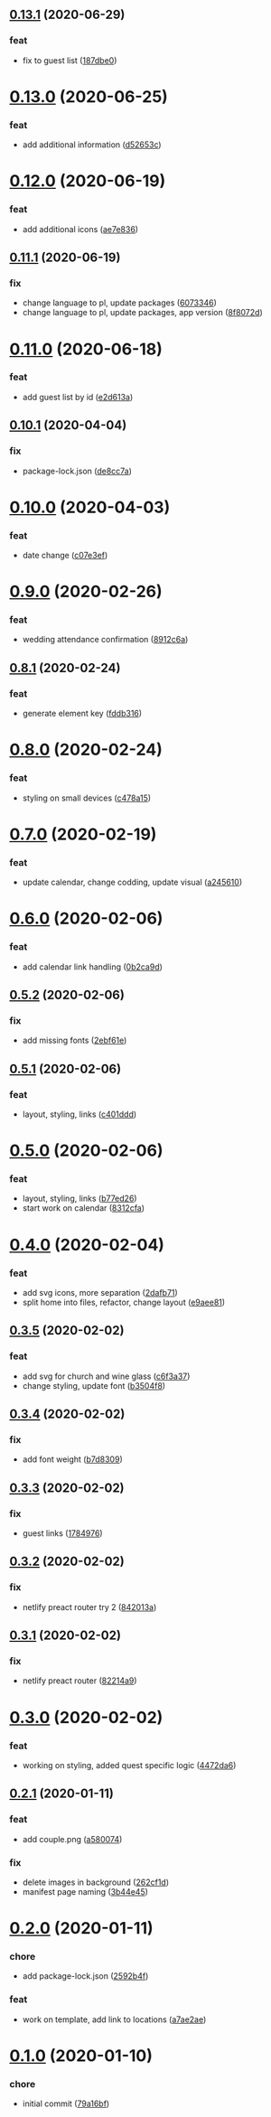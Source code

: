 ## [0.13.1](https://github.com/dracomithril/wedding_invite/compare/v0.13.0...v0.13.1) (2020-06-29)


### feat

* fix to guest list ([187dbe0](https://github.com/dracomithril/wedding_invite/commit/187dbe0c5c98e6170801cc0420f40b66001d25b9))



# [0.13.0](https://github.com/dracomithril/wedding_invite/compare/v0.12.0...v0.13.0) (2020-06-25)


### feat

* add additional information ([d52653c](https://github.com/dracomithril/wedding_invite/commit/d52653c46c5b2c923a49601ee4f88177d502a1f0))



# [0.12.0](https://github.com/dracomithril/wedding_invite/compare/v0.11.1...v0.12.0) (2020-06-19)


### feat

* add additional icons ([ae7e836](https://github.com/dracomithril/wedding_invite/commit/ae7e8361052369c1ce1c1e551c31e58ad7453a1f))



## [0.11.1](https://github.com/dracomithril/wedding_invite/compare/v0.11.0...v0.11.1) (2020-06-19)


### fix

* change language to pl, update packages ([6073346](https://github.com/dracomithril/wedding_invite/commit/60733462a7d0466c816c5d62e33a74c7315b18f6))
* change language to pl, update packages, app version ([8f8072d](https://github.com/dracomithril/wedding_invite/commit/8f8072d710383b568d3a98b29ba1dcb6d62741c2))



# [0.11.0](https://github.com/dracomithril/wedding_invite/compare/v0.10.1...v0.11.0) (2020-06-18)


### feat

* add guest list by id ([e2d613a](https://github.com/dracomithril/wedding_invite/commit/e2d613a7d2e5afebda0724f6c7ac05a12bbebabf))



## [0.10.1](https://github.com/dracomithril/wedding_invite/compare/v0.10.0...v0.10.1) (2020-04-04)


### fix

* package-lock.json ([de8cc7a](https://github.com/dracomithril/wedding_invite/commit/de8cc7a8892b36c6481cbdd0d63c89501ee0cb51))



# [0.10.0](https://github.com/dracomithril/wedding_invite/compare/v0.9.0...v0.10.0) (2020-04-03)


### feat

* date change ([c07e3ef](https://github.com/dracomithril/wedding_invite/commit/c07e3ef1d60441bd3922e879aee5fc4065c35256))



# [0.9.0](https://github.com/dracomithril/wedding_invite/compare/v0.8.1...v0.9.0) (2020-02-26)


### feat

* wedding attendance confirmation ([8912c6a](https://github.com/dracomithril/wedding_invite/commit/8912c6aa22e4d07ea43fcf5ef68bf1dc65bcb7e9))



## [0.8.1](https://github.com/dracomithril/wedding_invite/compare/v0.8.0...v0.8.1) (2020-02-24)


### feat

* generate element key ([fddb316](https://github.com/dracomithril/wedding_invite/commit/fddb3161dfc16f5376a835867a6c243eb840472f))



# [0.8.0](https://github.com/dracomithril/wedding_invite/compare/v0.7.0...v0.8.0) (2020-02-24)


### feat

* styling on small devices ([c478a15](https://github.com/dracomithril/wedding_invite/commit/c478a1586b9f291921f287068dd7c3d130eade6b))



# [0.7.0](https://github.com/dracomithril/wedding_invite/compare/v0.6.0...v0.7.0) (2020-02-19)


### feat

* update calendar, change codding, update visual ([a245610](https://github.com/dracomithril/wedding_invite/commit/a245610095b1f3e52a515e066daea9ab112adbed))



# [0.6.0](https://github.com/dracomithril/wedding_invite/compare/v0.5.2...v0.6.0) (2020-02-06)


### feat

* add calendar link handling ([0b2ca9d](https://github.com/dracomithril/wedding_invite/commit/0b2ca9db84daa532943cc4b3d8b6275d4a77b8d3))



## [0.5.2](https://github.com/dracomithril/wedding_invite/compare/v0.5.1...v0.5.2) (2020-02-06)


### fix

* add missing fonts ([2ebf61e](https://github.com/dracomithril/wedding_invite/commit/2ebf61e0b4c4ce1f1fd2f0f4e3e1c69a19cabc15))



## [0.5.1](https://github.com/dracomithril/wedding_invite/compare/v0.5.0...v0.5.1) (2020-02-06)


### feat

* layout, styling, links ([c401ddd](https://github.com/dracomithril/wedding_invite/commit/c401ddd6f4195dfd4ec50adc1d057fae62b2870c))



# [0.5.0](https://github.com/dracomithril/wedding_invite/compare/v0.4.0...v0.5.0) (2020-02-06)


### feat

* layout, styling, links ([b77ed26](https://github.com/dracomithril/wedding_invite/commit/b77ed26ccfd5b05b1382c323573bfb9e15b9c033))
* start work on calendar ([8312cfa](https://github.com/dracomithril/wedding_invite/commit/8312cfa11543b7554b6c6455013a86a8828d431d))



# [0.4.0](https://github.com/dracomithril/wedding_invite/compare/v0.3.5...v0.4.0) (2020-02-04)


### feat

* add svg icons, more separation ([2dafb71](https://github.com/dracomithril/wedding_invite/commit/2dafb71c1bc521a2e2f334786e7ad2d8f676a66c))
* split home into files, refactor, change layout ([e9aee81](https://github.com/dracomithril/wedding_invite/commit/e9aee8170fb0ad4e91d9a8f6f8b352c91498dd10))



## [0.3.5](https://github.com/dracomithril/wedding_invite/compare/v0.3.4...v0.3.5) (2020-02-02)


### feat

* add svg for church and wine glass ([c6f3a37](https://github.com/dracomithril/wedding_invite/commit/c6f3a37a698149038889a1d26644eba299f381e3))
* change styling, update font ([b3504f8](https://github.com/dracomithril/wedding_invite/commit/b3504f8fc0ed5623dcc70ea0159328ae878818bc))



## [0.3.4](https://github.com/dracomithril/wedding_invite/compare/v0.3.3...v0.3.4) (2020-02-02)


### fix

* add font weight ([b7d8309](https://github.com/dracomithril/wedding_invite/commit/b7d830984fe76df89ca125b329049191cae700aa))



## [0.3.3](https://github.com/dracomithril/wedding_invite/compare/v0.3.2...v0.3.3) (2020-02-02)


### fix

* guest links ([1784976](https://github.com/dracomithril/wedding_invite/commit/178497656ddfdee34284f95d698fde2017f282a6))



## [0.3.2](https://github.com/dracomithril/wedding_invite/compare/v0.3.1...v0.3.2) (2020-02-02)


### fix

* netlify preact router try 2 ([842013a](https://github.com/dracomithril/wedding_invite/commit/842013a0151761a3ee6eeb7e002d7e4d39f7cf30))



## [0.3.1](https://github.com/dracomithril/wedding_invite/compare/v0.3.0...v0.3.1) (2020-02-02)


### fix

* netlify preact router ([82214a9](https://github.com/dracomithril/wedding_invite/commit/82214a9efa0ed04837181c7d0aa5ccbf1b32a27c))



# [0.3.0](https://github.com/dracomithril/wedding_invite/compare/v0.2.1...v0.3.0) (2020-02-02)


### feat

* working on styling, added quest specific logic ([4472da6](https://github.com/dracomithril/wedding_invite/commit/4472da6823e21e69a85ceeac99520a9679641f7d))



## [0.2.1](https://github.com/dracomithril/wedding_invite/compare/v0.2.0...v0.2.1) (2020-01-11)


### feat

* add couple.png ([a580074](https://github.com/dracomithril/wedding_invite/commit/a5800744f898dfce7f603d602bec0f6a0cad2285))

### fix

* delete images in background ([262cf1d](https://github.com/dracomithril/wedding_invite/commit/262cf1d3f3b3e949b9babc50844741a10790632c))
* manifest page naming ([3b44e45](https://github.com/dracomithril/wedding_invite/commit/3b44e45f78f1fb772f8bc5ebd02d6807b3fe6929))



# [0.2.0](https://github.com/dracomithril/wedding_invite/compare/v0.1.0...v0.2.0) (2020-01-11)


### chore

* add package-lock.json ([2592b4f](https://github.com/dracomithril/wedding_invite/commit/2592b4f716a89fe273a9325fa6dae1398320f5f4))

### feat

* work on template, add link to locations ([a7ae2ae](https://github.com/dracomithril/wedding_invite/commit/a7ae2aea26f94b3b838b25a6a044ea7e3ac5bec5))



# [0.1.0](https://github.com/dracomithril/wedding_invite/compare/79a16bf72071bbe727c8a52109c7377096e9e662...v0.1.0) (2020-01-10)


### chore

* initial commit ([79a16bf](https://github.com/dracomithril/wedding_invite/commit/79a16bf72071bbe727c8a52109c7377096e9e662))



